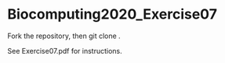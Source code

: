 # Biocomputing2020_Exercise07

Fork the repository, then git clone <the url address>.

See Exercise07.pdf for instructions.
